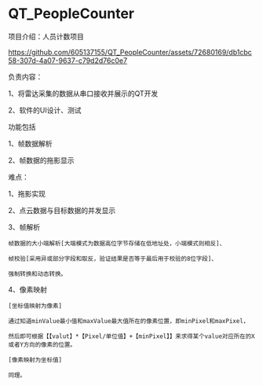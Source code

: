 # QT_PeopleCounter
项目介绍：人员计数项目

https://github.com/605137155/QT_PeopleCounter/assets/72680169/db1cbc58-307d-4a07-9637-c79d2d76c0e7

负责内容：

  1、将雷达采集的数据从串口接收并展示的QT开发
  
  2、软件的UI设计、测试

功能包括

  1、帧数据解析
  
  2、帧数据的拖影显示

难点：

  1、拖影实现

  2、点云数据与目标数据的并发显示

  3、帧解析
    
    帧数据的大小端解析[大端模式为数据高位字节存储在低地址处，小端模式则相反]、
    
    帧校验[采用异或部分字段和取反，验证结果是否等于最后用于校验的8位字段]、
    
    强制转换和动态转换。 

  4、像素映射
    
    [坐标值映射为像素]
    
    通过知道minValue最小值和maxValue最大值所在的像素位置，即minPixel和maxPixel，
    
    然后即可根据【【valut】*【Pixel/单位值】+【minPixel】】来求得某个value对应所在的X或者Y方向的像素的位置。

    [像素映射为坐标值]

    同理。

    



